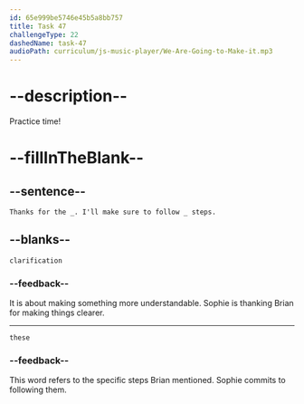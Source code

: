 ```yaml
---
id: 65e999be5746e45b5a8bb757
title: Task 47
challengeType: 22
dashedName: task-47
audioPath: curriculum/js-music-player/We-Are-Going-to-Make-it.mp3
---
```


<!--
AUDIO REFERENCE:
Sophie: Thanks for the clarification. I'll make sure to follow these steps.
-->

# --description--

Practice time!

# --fillInTheBlank--

## --sentence--

`Thanks for the _. I'll make sure to follow _ steps.`

## --blanks--

`clarification`

### --feedback--

It is about making something more understandable. Sophie is thanking Brian for making things clearer.

---

`these`

### --feedback--

This word refers to the specific steps Brian mentioned. Sophie commits to following them.
